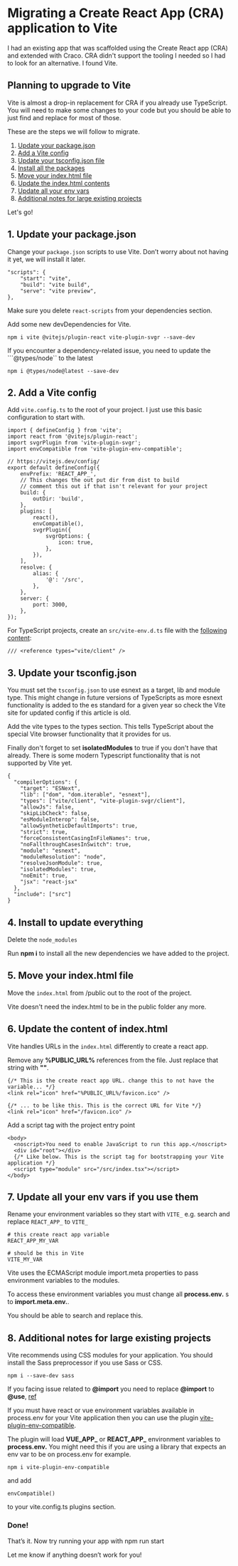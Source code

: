 
# Migrating a Create React App (CRA) application to Vite

I had an existing app that was scaffolded using the Create React app (CRA) and extended with Craco. CRA didn't support the tooling I needed so I had to look for an alternative. I found Vite.

## Planning to upgrade to Vite

Vite is almost a drop-in replacement for CRA if you already use TypeScript. You will need to make some changes to your code but you should be able to just find and replace for most of those.

These are the steps we will follow to migrate.

1. [Update your package.json](#user-content-1-update-your-packagejson)
2. [Add a Vite config](#user-content-2-add-a-vite-config)
3. [Update your tsconfig.json file](#user-content-3-update-your-tsconfigjson)
4. [Install all the packages](#user-content-4-install-to-update-everything)
5. [Move your index.html file](#user-content-5-move-your-indexhtml-file)
6. [Update the index.html contents](#user-content-6-update-the-content-of-indexhtml)
7. [Update all your env vars](#user-content-7-update-all-your-env-vars-if-you-use-them)
8. [Additional notes for large existing projects](#user-content-8-additional-notes-for-large-existing-projects)

Let's go!

## 1. Update your package.json
Change your ```package.json``` scripts to use Vite. Don’t worry about not having it yet, we will install it later.

```
"scripts": {
    "start": "vite",
    "build": "vite build",
    "serve": "vite preview",
},
```
Make sure you delete ```react-scripts``` from your dependencies section.

Add some new devDependencies for Vite.
```
npm i vite @vitejs/plugin-react vite-plugin-svgr --save-dev
```
If you encounter a dependency-related issue, you need to update the ```@types/node`` to the latest

```
npm i @types/node@latest --save-dev
```

## 2. Add a Vite config
Add ```vite.config.ts``` to the root of your project. I just use this basic configuration to start with.
```
import { defineConfig } from 'vite';
import react from '@vitejs/plugin-react';
import svgrPlugin from 'vite-plugin-svgr';
import envCompatible from 'vite-plugin-env-compatible';

// https://vitejs.dev/config/
export default defineConfig({
	envPrefix: 'REACT_APP_',
	// This changes the out put dir from dist to build
	// comment this out if that isn't relevant for your project
	build: {
		outDir: 'build',
	},
	plugins: [
		react(),
		envCompatible(),
		svgrPlugin({
			svgrOptions: {
				icon: true,
			},
		}),
	],
	resolve: {
		alias: {
			'@': '/src',
		},
	},
	server: {
		port: 3000,
	},
});
```
For TypeScript projects, create an ```src/vite-env.d.ts``` file with the [following content](https://vite.dev/guide/features.html#client-types):
```
/// <reference types="vite/client" />
```

## 3. Update your tsconfig.json
You must set the ```tsconfig.json``` to use esnext as a target, lib and module type. This might change in future versions of TypeScripts as more esnext functionality is added to the es standard for a given year so check the Vite site for updated config if this article is old.

Add the vite types to the types section. This tells TypeScript about the special Vite browser functionality that it provides for us.

Finally don't forget to set **isolatedModules** to true if you don't have that already. There is some modern Typescript functionality that is not supported by Vite yet.

```
{
  "compilerOptions": {
    "target": "ESNext",
    "lib": ["dom", "dom.iterable", "esnext"],
    "types": ["vite/client", "vite-plugin-svgr/client"],
    "allowJs": false,
    "skipLibCheck": false,
    "esModuleInterop": false,
    "allowSyntheticDefaultImports": true,
    "strict": true,
    "forceConsistentCasingInFileNames": true,
    "noFallthroughCasesInSwitch": true,
    "module": "esnext",
    "moduleResolution": "node",
    "resolveJsonModule": true,
    "isolatedModules": true,
    "noEmit": true,
    "jsx": "react-jsx"
  },
  "include": ["src"]
}
```

## 4. Install to update everything
Delete the ```node_modules```

Run **npm i** to install all the new dependencies we have added to the project.

## 5. Move your index.html file
Move the ```index.html``` from /public out to the root of the project.

Vite doesn't need the index.html to be in the public folder any more.

## 6. Update the content of index.html
Vite handles URLs in the ```index.html``` differently to create a react app.

Remove any **%PUBLIC_URL%** references from the file. Just replace that string with **""**.

```
{/* This is the create react app URL. change this to not have the variable... */}
<link rel="icon" href="%PUBLIC_URL%/favicon.ico" />

{/* ... to be like this. This is the correct URL for Vite */}
<link rel="icon" href="/favicon.ico" />
```

Add a script tag with the project entry point

```
<body>
  <noscript>You need to enable JavaScript to run this app.</noscript>
  <div id="root"></div>
  {/* Like below. This is the script tag for bootstrapping your Vite application */}
  <script type="module" src="/src/index.tsx"></script>
</body>
```

## 7. Update all your env vars if you use them
Rename your environment variables so they start with ```VITE_``` e.g. search and replace ```REACT_APP_``` to ```VITE_```

```
# this create react app variable
REACT_APP_MY_VAR

# should be this in Vite
VITE_MY_VAR
```

Vite uses the ECMAScript module import.meta properties to pass environment variables to the modules.

To access these environment variables you must change all **process.env.** s to **import.meta.env.**.

You should be able to search and replace this.

## 8. Additional notes for large existing projects

Vite recommends using CSS modules for your application. You should install the Sass preprocessor if you use Sass or CSS.

```
npm i --save-dev sass
```
If you facing issue related to **@import** you need to replace **@import** to **@use**, [ref](https://sass-lang.com/documentation/breaking-changes/import/)

If you must have react or vue environment variables available in process.env for your Vite application then you can use the plugin [vite-plugin-env-compatible](https://www.npmjs.com/package/vite-plugin-env-compatible).

The plugin will load **VUE_APP_** or **REACT_APP_** environment variables to **process.env.** You might need this if you are using a library that expects an env var to be on process.env for example.

```
npm i vite-plugin-env-compatible
```
and add
```
envCompatible()
```
to your vite.config.ts plugins section.

### Done!
That’s it. Now try running your app with npm run start

Let me know if anything doesn’t work for you!
